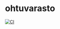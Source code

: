 # ohtuvarasto

[![CI](https://github.com/venla-v/ohtuvarasto/actions/workflows/main.yml/badge.svg)](https://github.com/venla-v/ohtuvarasto/actions/workflows/main.yml)
